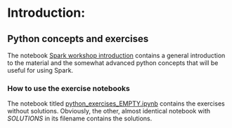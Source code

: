 # Introduction: 
## Python concepts and exercises

The notebook [Spark workshop introduction](./Spark_workshop_introduction.ipynb) contains 
a general introduction to the material and the somewhat advanced python concepts that will be useful for using Spark. 

### How to use the exercise notebooks

The notebook titled [python_exercises_EMPTY.ipynb](./python_exercises_EMPTY.ipynb) contains the exercises without solutions. Obviously, the other, almost identical notebook with *SOLUTIONS* in its filename contains the solutions. 
